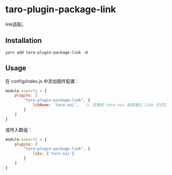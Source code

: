 # taro-plugin-package-link

link适配。

## Installation

```
yarn add taro-plugin-package-link -D
```

## Usage

在 config/index.js 中添加插件配置：

```js
module.exports = {
	plugins: [
		"taro-plugin-package-link", {
			libName: 'taro-xui',   // 这里的 taro-xui 就是通过 link 方式引入的ui库所在的 **本地文件夹** 名称
		}
	]
}
```

或传入数组：

```js
module.exports = {
	plugins: [
		"taro-plugin-package-link", {
			libs: ['taro-xui']
		}
	]
}
```

